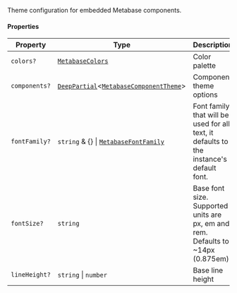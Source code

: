 Theme configuration for embedded Metabase components.

#### Properties

| Property                              | Type                                                                                            | Description                                                                             |
| ------------------------------------- | ----------------------------------------------------------------------------------------------- | --------------------------------------------------------------------------------------- |
| <a id="colors"></a> `colors?`         | [`MetabaseColors`](MetabaseColors.md)                                                           | Color palette                                                                           |
| <a id="components"></a> `components?` | [`DeepPartial`](internal/DeepPartial.md)<[`MetabaseComponentTheme`](MetabaseComponentTheme.md)> | Component theme options                                                                 |
| <a id="fontfamily"></a> `fontFamily?` | `string` & {} \| [`MetabaseFontFamily`](internal/MetabaseFontFamily.md)                         | Font family that will be used for all text, it defaults to the instance's default font. |
| <a id="fontsize"></a> `fontSize?`     | `string`                                                                                        | Base font size. Supported units are px, em and rem. Defaults to \~14px (0.875em)        |
| <a id="lineheight"></a> `lineHeight?` | `string` \| `number`                                                                            | Base line height                                                                        |
